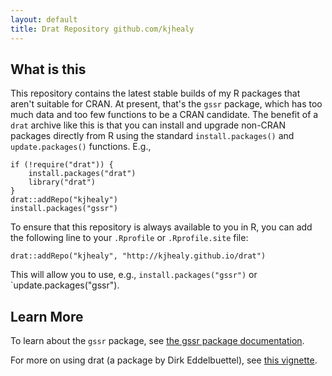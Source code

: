 ```yaml
---
layout: default
title: Drat Repository github.com/kjhealy
---
```



## What is this

This repository contains the latest stable builds of my R packages that aren't suitable for CRAN. At present, that's the `gssr` package, which has too much data and too few functions to be a CRAN candidate. 
The benefit of a `drat` archive like this is that you can install and upgrade non-CRAN packages directly from R using the standard `install.packages()` and `update.packages()` functions. E.g.,

```{r}
if (!require("drat")) {
    install.packages("drat")
    library("drat")
}
drat::addRepo("kjhealy")
install.packages("gssr")
```

To ensure that this repository is always available to you in R, you can add the following line to your `.Rprofile` or `.Rprofile.site` file:

```{r rprofile}
drat::addRepo("kjhealy", "http://kjhealy.github.io/drat")
```

This will allow you to use, e.g., `install.packages("gssr")` or `update.packages("gssr").

## Learn More

To learn about the `gssr` package, see [the gssr package documentation](https://kjhealy.github.io/gssr/).

For more on using drat (a package by Dirk Eddelbuettel), see [this vignette](http://eddelbuettel.github.io/drat/DratForPackageUsers.html). 
